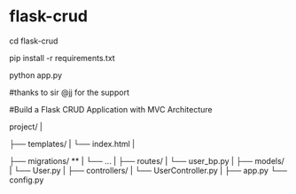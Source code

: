# flask-crud 




cd flask-crud 

pip install -r requirements.txt

python app.py


#thanks to sir @jj for the support



#Build a Flask CRUD Application with MVC Architecture

project/
|

├── templates/
|   └── index.html
|

├── migrations/ **
|   └── ...
|
├── routes/
|   └── user_bp.py
|
├── models/
|   └── User.py
|
├── controllers/
|   └── UserController.py
|
├── app.py
└── config.py

